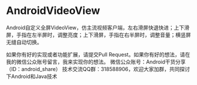 AndroidVideoView
================

Android自定义全屏VideoView，仿主流视频客户端，左右滑屏快退快进；上下滑屏，手指在左半屏时，调整亮度；上下滑屏，手指在右半屏时，调整音量；横竖屏无缝自动切换。


如果你有好的实现或者功能扩展，请提交Pull Request。如果你有好的想法，请在我的微信公众账号留言，我来实现你的想法。
微信公众账号：Android干货分享（ID：android_share）
技术交流QQ群：318588906，欢迎大家加群，共同探讨下Android和Java技术
